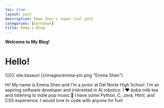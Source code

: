 ```yaml
---
toc: true
layout: post
description: Emma Shen's super cool post 
categories: [markdown]
title: Emma's Blog 
---
```


**Welcome to My Blog!**
<h1 class="hello">Hello!</h1>
![]({{ site.baseurl }}/images/emma-pic.png "Emma Shen")
<p>Hi! My name is Emma Shen and I'm a junior at Del Norte High School. I'm an aspiring software developer and interested in AI robotics. I ❤️ boba milk tea and listening to indie pop music.🎵 I have some Python, C, Java, Html, and CSS experience. I would love to code with anyone for fun!</p>


